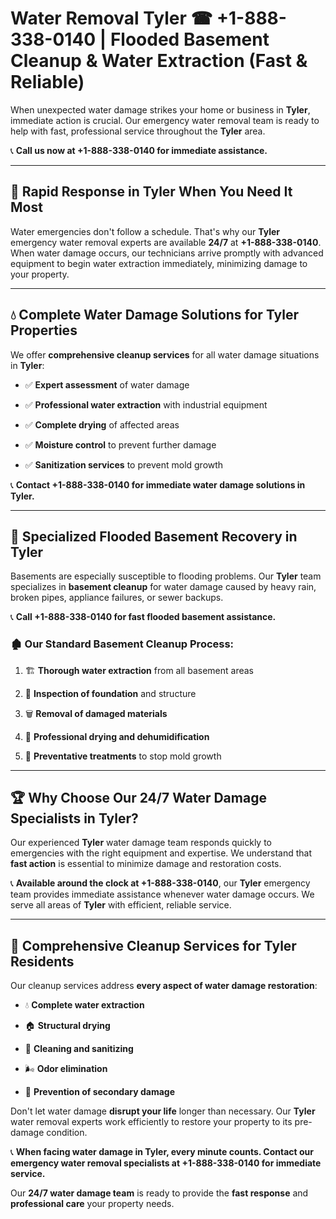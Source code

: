 # Water Removal Tyler ☎ +1-888-338-0140 | Flooded Basement Cleanup & Water Extraction (Fast & Reliable)

When unexpected water damage strikes your home or business in **Tyler**, immediate action is crucial. Our emergency water removal team is ready to help with fast, professional service throughout the **Tyler** area. 

📞 **Call us now at +1-888-338-0140 for immediate assistance.**
---
## 🚀 Rapid Response in Tyler When You Need It Most
Water emergencies don't follow a schedule. That's why our **Tyler** emergency water removal experts are available **24/7** at **+1-888-338-0140**. When water damage occurs, our technicians arrive promptly with advanced equipment to begin water extraction immediately, minimizing damage to your property.
---
## 💧 Complete Water Damage Solutions for Tyler Properties
We offer **comprehensive cleanup services** for all water damage situations in **Tyler**:
- ✅ **Expert assessment** of water damage  
- ✅ **Professional water extraction** with industrial equipment  
- ✅ **Complete drying** of affected areas  
- ✅ **Moisture control** to prevent further damage  
- ✅ **Sanitization services** to prevent mold growth  
📞 **Contact +1-888-338-0140 for immediate water damage solutions in Tyler.**
---
## 🌊 Specialized Flooded Basement Recovery in Tyler
Basements are especially susceptible to flooding problems. Our **Tyler** team specializes in **basement cleanup** for water damage caused by heavy rain, broken pipes, appliance failures, or sewer backups. 
📞 **Call +1-888-338-0140 for fast flooded basement assistance.**
### 🏚️ Our Standard Basement Cleanup Process:
1. 🏗️ **Thorough water extraction** from all basement areas  
2. 🔎 **Inspection of foundation** and structure  
3. 🗑️ **Removal of damaged materials**  
4. 💨 **Professional drying and dehumidification**  
5. 🚫 **Preventative treatments** to stop mold growth  
---
## 🏆 Why Choose Our 24/7 Water Damage Specialists in Tyler?
Our experienced **Tyler** water damage team responds quickly to emergencies with the right equipment and expertise. We understand that **fast action** is essential to minimize damage and restoration costs.
📞 **Available around the clock at +1-888-338-0140**, our **Tyler** emergency team provides immediate assistance whenever water damage occurs. We serve all areas of **Tyler** with efficient, reliable service.
---
## 🧹 Comprehensive Cleanup Services for Tyler Residents
Our cleanup services address **every aspect of water damage restoration**:
- 💧 **Complete water extraction**  
- 🏠 **Structural drying**  
- 🧼 **Cleaning and sanitizing**  
- 🌬️ **Odor elimination**  
- 🚫 **Prevention of secondary damage**  
Don't let water damage **disrupt your life** longer than necessary. Our **Tyler** water removal experts work efficiently to restore your property to its pre-damage condition.
📞 **When facing water damage in Tyler, every minute counts. Contact our emergency water removal specialists at +1-888-338-0140 for immediate service.**
Our **24/7 water damage team** is ready to provide the **fast response** and **professional care** your property needs.
